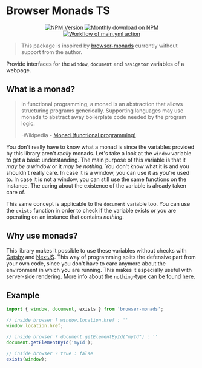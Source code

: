 # Browser Monads TS

<p align="center">
  <a href="https://www.npmjs.org/package/browser-monads-ts">
    <img src="https://img.shields.io/npm/v/browser-monads-ts/latest.svg" alt="NPM Version" />
  </a>
  <a href="https://www.npmjs.org/package/browser-monads-ts">
    <img src="https://img.shields.io/npm/dm/browser-monads-ts.svg" alt="Monthly download on NPM" />
  </a>
  <a href="https://github.com/danestves/browser-monads-ts/actions">
    <img src="https://github.com/danestves/browser-monads-ts/workflows/CI/badge.svg" alt="Workflow of main.yml action" />
  </a>
</p>

> This package is inspired by [browser-monads](https://github.com/Jense5/browser-monads) currently without support from the author.

Provide interfaces for the `window`, `document` and `navigator` variables of a webpage.

## What is a monad?

> In functional programming, a monad is an abstraction that allows structuring programs generically. Supporting languages may use monads to abstract away boilerplate code needed by the program logic.
>
> -Wikipedia - [Monad (functional programming)](<https://en.wikipedia.org/wiki/Monad_(functional_programming)>)

You don't really have to know what a monad is since the variables provided by this library aren't _really_ monads. Let's take a look at the `window` variable to get a basic understanding. The main purpose of this variable is that it _may be a window_ or it _may be nothing_. You don't know what it is and you shouldn't really care. In case it is a window, you can use it as you're used to. In case it is not a window, you can still use the same functions on the instance. The caring about the existence of the variable is already taken care of.

This same concept is applicable to the `document` variable too. You can use the `exists` function in order to check if the variable exists or you are operating on an instance that contains _nothing_.

## Why use monads?

This library makes it possible to use these variables without checks with [Gatsby](https://www.gatsbyjs.org) and [NextJS](https://nextjs.org/). This way of programming splits the defensive part from your own code, since you don't have to care anymore about the environment in which you are running. This makes it especially useful with server-side rendering. More info about the `nothing`-type can be found [here](https://github.com/slmgc/Nothing).

## Example

```js
import { window, document, exists } from 'browser-monads';

// inside browser ? window.location.href : ''
window.location.href;

// inside browser ? document.getElementById("myId") : ''
document.getElementById('myId');

// inside browser ? true : false
exists(window);
```
